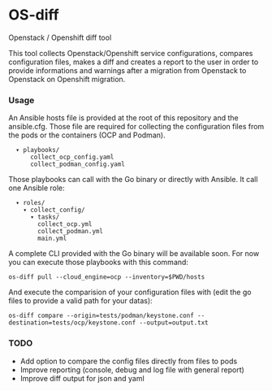 # OS-diff
Openstack / Openshift diff tool

This tool collects Openstack/Openshift service configurations,
compares configuration files, makes a diff and creates a report to the user
in order to provide informations and warnings after a migration from
Openstack to Openstack on Openshift migration.

### Usage

An Ansible hosts file is provided at the root of this repository and the
ansible.cfg.
Those file are required for collecting the configuration files from
the pods or the containers (OCP and Podman).

```
  ▾ playbooks/
      collect_ocp_config.yaml
      collect_podman_config.yaml
```

Those playbooks can call with the Go binary or directly with Ansible.
It call one Ansible role:

```
  ▾ roles/
    ▾ collect_config/
      ▾ tasks/
        collect_ocp.yml
        collect_podman.yml
        main.yml
```

A complete CLI provided with the Go binary will be available soon.
For now you can execute those playbooks with this command:

```
os-diff pull --cloud_engine=ocp --inventory=$PWD/hosts

```

And execute the comparision of your configuration files with (edit the go files
to provide a valid path for your datas):

```
os-diff compare --origin=tests/podman/keystone.conf --destination=tests/ocp/keystone.conf --output=output.txt

```

### TODO

* Add option to compare the config files directly from files to pods
* Improve reporting (console, debug and log file with general report)
* Improve diff output for json and yaml
